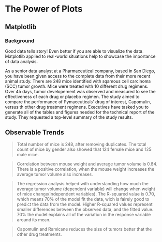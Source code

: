 #   The Power of Plots
## Matplotlib
### Background
Good data tells story! Even better if you are able to visualize the data. Matplotlib applied to real-world situations help to showcase the importance of data analysis.

As a senior data analyst at a Pharmaceutical company, based in San Diego, you have been given access to the complete data from their more recent animal study. There are 248 mice identified with sqamous cell carcinoma (SCC) tumor growth. Mice were treated with 10 different drug regimens. Over 45 days, tumor developement was observed and measured to see the effectiveness of each drug or placebo regimen. The study aimed to compare the performance of Pymaceuticals' drug of interest, Capomulin, versus th other drug treatment regimens. Executives have tasked you to generate all of the tables and figures needed for the technical report of the study. They requested a top-level summary of the study results.

## Observable Trends

> Total number of mice is 248, after removing duplicates. The total count of mice by gender also showed that 124 female mice and 125 male mice.

> Correlation between mouse weight and average tumor volume is 0.84. There is a positive correlation, when the mouse weight increases the average tumor volume also increases.

> The regression analysis helped with understanding how much the average tumor volume (dependent variable) will change when weight of mice change(independent variables). The R-squared value is 0.70, which means 70% of the model fit the data, wich is fairely good to predict the data from the model. Higher R-squared values represent smaller differences between the observed data, and the fitted value. 70% the model explains all of the variation in the response variable around its mean.

> Capomulin and Ramicane reduces the size of tumors better that the other drug treatments.
